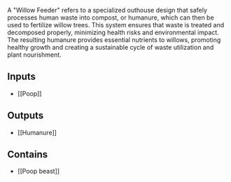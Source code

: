 A "Willow Feeder" refers to a specialized outhouse design that safely processes human waste into compost, or humanure, which can then be used to fertilize willow trees. This system ensures that waste is treated and decomposed properly, minimizing health risks and environmental impact. The resulting humanure provides essential nutrients to willows, promoting healthy growth and creating a sustainable cycle of waste utilization and plant nourishment.

## Inputs
- [[Poop]]

## Outputs
- [[Humanure]]

## Contains
- [[Poop beast]]
